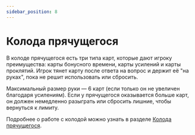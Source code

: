 ```yaml
---
sidebar_position: 8
---
```

# Колода прячущегося

В колоде прячущегося есть три типа карт, которые дают игроку преимущества: карты бонусного времени, карты усилений и карты проклятий. Игрок тянет карту после ответа на вопрос и держит её "на руках", пока не решит использовать или сбросить.

Максимальный размер руки — 6 карт (если только он не увеличен благодаря усилениям). Если у прячущегося оказывается больше карт, он должен немедленно разыграть или сбросить лишние, чтобы вернуться к лимиту.

Подробнее о работе с колодой можно узнать в разделе [Колода прячущегося](../hiding/the_hider_deck).
